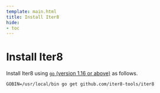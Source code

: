 ```yaml
---
template: main.html
title: Install Iter8
hide:
- toc
---
```


# Install Iter8

Install Iter8 using [`go` (version 1.16 or above)](https://golang.org/doc/install) as follows.

```shell
GOBIN=/usr/local/bin go get github.com/iter8-tools/iter8
```